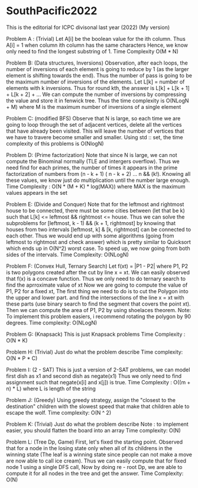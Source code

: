 # SouthPacific2022
This is the editorial for ICPC divisonal last year (2022) (My version) 

Problem A : (Trivial)
Let A[i] be the boolean value for the ith column.
Thus A[i] = 1 when column ith column has the same characters 
Hence, we know only need to find the longest substring of 1.
Time Complexity O(M * N)

Problem B: (Data structures, Inversions)
Observation, after each loops, the number of inversions of each element 
is going to reduce by 1 (as the larger element is shifting towards the end). 
Thus the number of pass is going to be the maximum number of inversions of
the elements.
Let L[k] = number of elements with k inversions.
Thus for round kth, the answer is L[k] + L[k + 1] + L[k + 2] + ... 
We can compute the number of inversions by compressing the value and store it 
in fenwick tree. 
Thus the time complexity is O(NLogN + M) where M is the maximum number of inversions of a single element

Problem C: (modified BFS)
Observe that N is large, so each time we are going to loop through the set of adjacent vertices, 
delete all the vertices that have already been visited. This will leave the number of vertices that
we have to travere become smaller and smaller. Using std :: set, the time complexity of this problems
is O(NlogN) 

Problem D: (Prime factorization)
Note that since N is large, we can not compute the Binominal normally (TLE and intergers overflow). 
Thus we need find for each primes, the number of times it appears in the prime factorization of 
numbers from (n - k + 1) ( n - k + 2) ... n && (k!). Knowing all these values, we know just do multiplication 
until the number large enough. 
Time Complexity : O(N * (M + K) * log(MAX)) where MAX is the maximum values appears in the set 

Problem E: (Divide and Conquer)
Note that for the leftmost and rightmost house to be connected, there must be some cities between (let that be k) 
such that L[k] <= leftmost && rightmost <= house. Thus we can solve the subproblems for [leftmost, k - 1) && (k + 1, rightmost]
by knowing that houses from two intervals [leftmost, k] & [k, rightmost] can be connected to each other. 
Thus we would end up with some algorithms (going from leftmost to rightmost and check answer) 
which is pretty similar to Quicksort which ends up in O(N^2) worst case.
To speed up, we now going from both sides of the intervals. 
Time Complexity: O(NLogN) 

Problem F: (Convex Hull, Ternary Search)
Let f(xt) = |P1 - P2| where P1, P2 is two polygons created after the cut by line x = xt.
We can easily observed that f(x) is a concave function.
Thus we only need to do ternary search to find the aprroximate value of xt
Now we are going to compute the value of P1, P2 for a fixed xt, 
The first thing we need to do is to cut the Polygon into the upper and lower part. 
and find the intersections of the line x = xt with these parts (use binary search to find 
the segment that covers the point xt). 
Then we can compute the area of P1, P2 by using shoelaces theorem. 
Note: To implement this problem easiers, i recommend rotating the polygon by 90 degrees. 
Time complexity: O(NLogN)

Problem G: (Knapsack)
This is just Knapsack problems 
Time Complexity : O(N * K)

Problem H: (Trivial) 
Just do what the problem describe 
Time complexity: O(N * P * C)

Problem I: (2 - SAT)
This is just a version of 2-SAT problems, we can model first dish as x1 and second dish as negate(x1) 
Thus we only need to find assignment such that negate(x[i] and x[j]) is true. 
Time Complexity : O((m + n) * L) where L is length of the string  

Problem J: (Greedy)
Using greedy strategy, assign the "closest to the destination" children with the slowest speed that make that children 
able to escape the wolf. 
Time complexity: O(N ^ 2) 

Problem K: (Trivial)
Just do what the problem describe 
Note : to implement easier, you should flatten the board into an array 
Time complexity: O(N)

Problem L: (Tree Dp, Game)
First, let's fixed the starting point.
Observed that for a node in the losing state only when all of its childrens in the winning state (The leaf is 
a winning state since people can not make a move are now able to call ice cream). 
Thus we can easily compute that for fixed node 1 using a single DFS call, 
Now by doing re - root Dp, we are able to compute it for all nodes in the tree and get the answer.
Time Complexity: O(N) 
